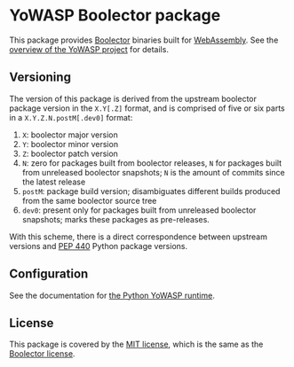 YoWASP Boolector package
========================

This package provides [Boolector][] binaries built for [WebAssembly][]. See the [overview of the YoWASP project][yowasp] for details.

[boolector]: https://github.com/Boolector/boolector
[webassembly]: https://webassembly.org/
[yowasp]: https://yowasp.github.io/


Versioning
----------

The version of this package is derived from the upstream boolector package version in the ``X.Y[.Z]`` format, and is comprised of five or six parts in a ``X.Y.Z.N.postM[.dev0]`` format:

1. ``X``: boolector major version
2. ``Y``: boolector minor version
3. ``Z``: boolector patch version
4. ``N``: zero for packages built from boolector releases, ``N`` for packages built from unreleased boolector snapshots; ``N`` is the amount of commits since the latest release
5. ``postM``: package build version; disambiguates different builds produced from the same boolector source tree
6. ``dev0``: present only for packages built from unreleased boolector snapshots; marks these packages as pre-releases.

With this scheme, there is a direct correspondence between upstream versions and [PEP 440][pep440] Python package versions.

[pep440]: https://peps.python.org/pep-0440/


Configuration
-------------

See the documentation for [the Python YoWASP runtime](https://github.com/YoWASP/runtime-py#configuration).


License
-------

This package is covered by the [MIT license](LICENSE.txt), which is the same as the [Boolector license](https://github.com/Boolector/boolector/blob/master/COPYING).
